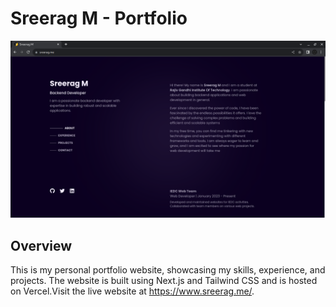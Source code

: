 # Sreerag M - Portfolio

![screenshot of the website](docs/images/sc.png)

## Overview

This is my personal portfolio website, showcasing my skills, experience, and projects. The website is built using Next.js and Tailwind CSS and is hosted on Vercel.Visit the live website at https://www.sreerag.me/.
